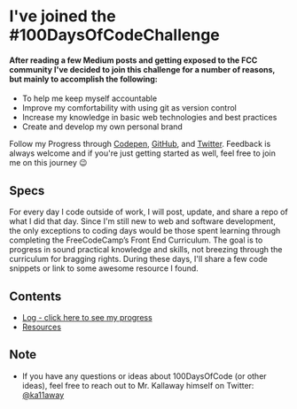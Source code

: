 # I've joined the #100DaysOfCodeChallenge 

#### After reading a few Medium posts and getting exposed to the FCC community I've decided to join this challenge for a number of reasons, but mainly to accomplish the following:
* To help me keep myself accountable
* Improve my comfortability with using git as version control
* Increase my knowledge in basic web technologies and best practices
* Create and develop my own personal brand

Follow my Progress through [Codepen](https://codepen.io/ceciliaconsta), [GitHub](https://github.com/ceciliaconsta3/), and [Twitter](https://twitter.com/ceciliaconsta3). Feedback is always welcome and if you're just getting started as well, feel free to join me on this journey :wink:

## Specs

For every day I code outside of work, I will post, update, and share a repo of what I did that day.
Since I'm still new to web and software development, the only exceptions to coding days would be those spent learning through completing the FreeCodeCamp’s Front End Curriculum. The goal is to progress in sound practical knowledge and skills, not breezing through the curriculum for bragging rights. During these days, I'll share a few code snippets or link to some awesome resource I found. 

## Contents
* [Log - click here to see my progress](log.md)
* [Resources](resources.md)

## Note
* If you have any questions or ideas about 100DaysOfCode (or other ideas), feel free to reach out to Mr. Kallaway himself on Twitter: [@ka11away](https://twitter.com/ka11away)

